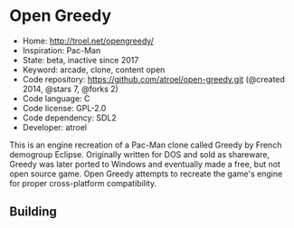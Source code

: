 # Open Greedy

- Home: http://troel.net/opengreedy/
- Inspiration: Pac-Man
- State: beta, inactive since 2017
- Keyword: arcade, clone, content open
- Code repository: https://github.com/atroel/open-greedy.git (@created 2014, @stars 7, @forks 2)
- Code language: C
- Code license: GPL-2.0
- Code dependency: SDL2
- Developer: atroel

This is an engine recreation of a Pac-Man clone called Greedy by French demogroup Eclipse. Originally written for DOS and sold as shareware, Greedy was later ported to Windows and eventually made a free, but not open source game. Open Greedy attempts to recreate the game's engine for proper cross-platform compatibility.


## Building
